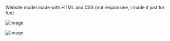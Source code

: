 Website model made with HTML and CSS (not responsive, i made it just for fun)

![image](https://github.com/FilipeRoviero/Spotify-Model/assets/168311530/148cf01a-49cd-4388-9a15-b75ff459ff3a)

![image](https://github.com/FilipeRoviero/Spotify-Model/assets/168311530/00138b49-905b-4c8d-8e70-3d4d5625bb25)
